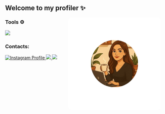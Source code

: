 ## 
## Welcome to my profiler ✨
<img align="right" alt="nandabdev.png" width="300" height="300" style="border-radius:10px;" src="nandabdev.png">

### Tools ⚙️
<a href="https://skillicons.dev">
<img src="https://skillicons.dev/icons?i=git,github,python,django,docker,javascript,typescript,nodejs,react,nextjs,postgres" />
</a>




### Contacts:

<a href="https://www.instagram.com/nandabdev/" target="_blank">
  <img src="https://img.shields.io/badge/nandabdev-E4405F?style=for-the-badge&logo=instagram&logoColor=white" alt="Instagram Profile" />
</a>
<a href="https://www.linkedin.com/in/mariafernandablois/" target="_blank">
  <img src="https://img.shields.io/badge/LinkedIn-0077B5?style=for-the-badge&logo=linkedin&logoColor=white"/>
</a>
<a href="mailto:nandablois1@gmail.com" target="_blank">
  <img src="https://img.shields.io/badge/Gmail-D14836?style=for-the-badge&logo=gmail&logoColor=white"/>
</a>


<!--
**nandablois/nandablois** is a ✨ _special_ ✨ repository because its `README.md` (this file) appears on your GitHub profile.

Here are some ideas to get you started:

- 🔭 I’m currently working on ...
- 🌱 I’m currently learning ...
- 👯 I’m looking to collaborate on ...
- 🤔 I’m looking for help with ...
- 💬 Ask me about ...
- 📫 How to reach me: ...
- 😄 Pronouns: ...
- ⚡ Fun fact: ...
-->
